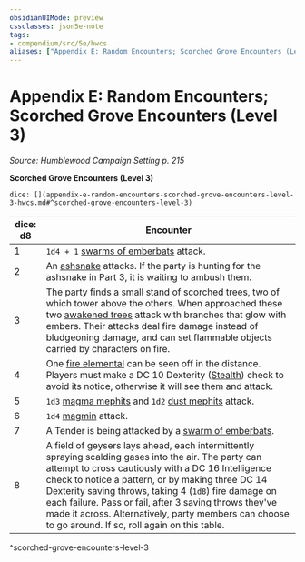 ```yaml
---
obsidianUIMode: preview
cssclasses: json5e-note
tags:
- compendium/src/5e/hwcs
aliases: ["Appendix E: Random Encounters; Scorched Grove Encounters (Level 3)"]
---
```

# Appendix E: Random Encounters; Scorched Grove Encounters (Level 3)
*Source: Humblewood Campaign Setting p. 215* 

**Scorched Grove Encounters (Level 3)**

`dice: [](appendix-e-random-encounters-scorched-grove-encounters-level-3-hwcs.md#^scorched-grove-encounters-level-3)`

| dice: d8 | Encounter |
|----------|-----------|
| 1 | `1d4 + 1` [swarms of emberbats](/3-Mechanics/CLI/bestiary/beast/swarm-of-emberbats-hwcs.md) attack. |
| 2 | An [ashsnake](/3-Mechanics/CLI/bestiary/monstrosity/ashsnake-hwcs.md) attacks. If the party is hunting for the ashsnake in Part 3, it is waiting to ambush them. |
| 3 | The party finds a small stand of scorched trees, two of which tower above the others. When approached these two [awakened trees](/3-Mechanics/CLI/bestiary/plant/awakened-tree.md) attack with branches that glow with embers. Their attacks deal fire damage instead of bludgeoning damage, and can set flammable objects carried by characters on fire. |
| 4 | One [fire elemental](/3-Mechanics/CLI/bestiary/elemental/fire-elemental.md) can be seen off in the distance. Players must make a DC 10 Dexterity ([Stealth](/3-Mechanics/CLI/rules/skills.md#Stealth)) check to avoid its notice, otherwise it will see them and attack.  |
| 5 | `1d3` [magma mephits](/3-Mechanics/CLI/bestiary/elemental/magma-mephit.md) and `1d2` [dust mephits](/3-Mechanics/CLI/bestiary/elemental/dust-mephit.md) attack. |
| 6 | `1d4` [magmin](/3-Mechanics/CLI/bestiary/elemental/magmin.md) attack. |
| 7 | A Tender is being attacked by a [swarm of emberbats](/3-Mechanics/CLI/bestiary/beast/swarm-of-emberbats-hwcs.md). |
| 8 | A field of geysers lays ahead, each intermittently spraying scalding gases into the air. The party can attempt to cross cautiously with a DC 16 Intelligence check to notice a pattern, or by making three DC 14 Dexterity saving throws, taking 4 (`1d8`) fire damage on each failure. Pass or fail, after 3 saving throws they've made it across. Alternatively, party members can choose to go around. If so, roll again on this table. |
^scorched-grove-encounters-level-3